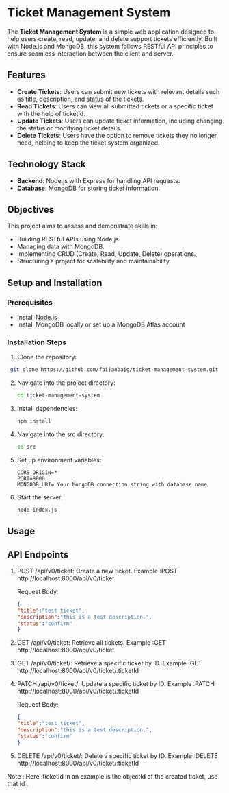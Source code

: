 
# Ticket Management System

The **Ticket Management System** is a simple web application designed to help users create, read, update, and delete support tickets efficiently. Built with Node.js and MongoDB, this system follows RESTful API principles to ensure seamless interaction between the client and server.


## Features

- **Create Tickets**: Users can submit new tickets with relevant details such as title, description, and status of the tickets.
- **Read Tickets**: Users can view all submitted tickets or a specific ticket with the help of ticketId.
- **Update Tickets**: Users can update ticket information, including changing the status or modifying ticket details.
- **Delete Tickets**: Users have the option to remove tickets they no longer need, helping to keep the ticket system organized.


## Technology Stack

- **Backend**: Node.js with Express for handling API requests.
- **Database**: MongoDB for storing ticket information.
## Objectives

This project aims to assess and demonstrate skills in:

- Building RESTful APIs using Node.js.
- Managing data with MongoDB.
- Implementing CRUD (Create, Read, Update, Delete) operations.
- Structuring a project for scalability and maintainability.
## Setup and Installation

### Prerequisites

- Install [Node.js](https://nodejs.org/)
- Install MongoDB locally or set up a MongoDB Atlas account

### Installation Steps

1. Clone the repository:
  ```bash
   git clone https://github.com/faijanbaig/ticket-management-system.git
   ``` 

2. Navigate into the project directory:
   ```bash
   cd ticket-management-system
   ```


3. Install dependencies:
   ```bash
   npm install
   ```

4. Navigate into the src directory:
   ```bash
   cd src
   ```

5. Set up environment variables:
   ```env
   CORS_ORIGIN=*
   PORT=8000
   MONGODB_URI= Your MongoDB connection string with database name
    ```

6. Start the server:
   ```bash
   node index.js
   ```
## Usage
## API Endpoints
1. POST /api/v0/ticket: Create a new ticket.
    Example :POST  http://localhost:8000/api/v0/ticket 
      
      Request Body:
      ```json
      {
      "title":"test ticket",
      "description":"this is a test description.",
      "status":"confirm"
      }
      ```
2. GET /api/v0/ticket: Retrieve all tickets.
     Example :GET  http://localhost:8000/api/v0/ticket 
      
3. GET /api/v0/ticket/: Retrieve a specific ticket by ID.
     Example :GET  http://localhost:8000/api/v0/ticket/:ticketId
  
4. PATCH /api/v0/ticket/: Update a specific ticket by ID.
     Example :PATCH  http://localhost:8000/api/v0/ticket/:ticketId

     Request Body:
      ```json
      {
      "title":"test ticket",
      "description":"this is a test description.",
      "status":"confirm"
      }
      ```

5. DELETE /api/v0/ticket/: Delete a specific ticket by ID.
     Example :DELETE  http://localhost:8000/api/v0/ticket/:ticketId

Note : Here :ticketId in an example is the objectId of the created ticket, use that id .